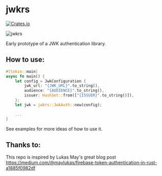 # jwkrs

[![Crates.io](https://img.shields.io/crates/v/jwkrs)](https://crates.io/crates/jwkrs)

![jwkrs](https://hips.hearstapps.com/hmg-prod.s3.amazonaws.com/images/joker-1570104122.png?crop=1.00xw:1.00xh;0,0&resize=980:*)

Early prototype of a JWK authentication library.

## How to use:

```rust
#[tokio::main]
async fn main() {
    let config = JwkConfiguration {
        jwk_url: "{JWK_URL}".to_string(),
        audience: "{AUDIENCE}".to_string(),
        issuer: HashSet::from(["{ISSUER}".to_string()]),
    };
    let jwk = jwkrs::JwkAuth::new(config);

    ...
}
```

See examples for more ideas of how to use it.

## Thanks to:

This repo is inspired by Lukas May's great blog post https://medium.com/@maylukas/firebase-token-authentication-in-rust-a1885f0982df
